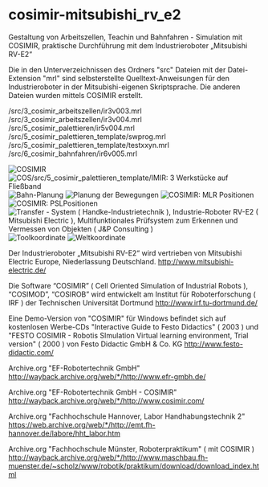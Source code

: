 # cosimir-mitsubishi_rv_e2
Gestaltung von Arbeitszellen, Teachin und Bahnfahren - Simulation mit COSIMIR, praktische Durchführung mit dem Industrieroboter „Mitsubishi RV-E2“

Die in den Unterverzeichnissen des Ordners "src" Dateien mit der Datei-Extension "mrl" sind selbsterstellte Quelltext-Anweisungen für den Industrieroboter in der Mitsubishi-eigenen Skriptsprache. Die anderen Dateien wurden mittels COSIMIR erstellt.

/src/3_cosimir_arbeitszellen/ir3v003.mrl
/src/3_cosimir_arbeitszellen/ir3v004.mrl
/src/5_cosimir_palettieren/ir5v004.mrl
/src/5_cosimir_palettieren_template/swprog.mrl
/src/5_cosimir_palettieren_template/testxxyn.mrl
/src/6_cosimir_bahnfahren/ir6v005.mrl

![COSIMIR](/doc/images/0_demo/cosimir_demo.png "COSIMIR") 
![COS/src/5_cosimir_palettieren_template/IMIR: 3 Werkstücke auf Fließband](/doc/images/3_arbeitszellen/ir_3auf_fliessband.png "COSIMIR: 3 Werkstücke auf Fließband") 
![Bahn-Planung](/doc/images/3_arbeitszellen/ir_bahn.png "Bahn-Planung") 
![Planung der Bewegungen](/doc/images/3_arbeitszellen/ir_bewegungen.png "Planung der Bewegungen") 
![COSIMIR: MLR Positionen](/doc/images/3_arbeitszellen/ir_mrl_positionen.png "COSIMIR: MLR Positionen") 
![COSIMIR: PSLPositionen](/doc/images/3_arbeitszellen/ir_psl_positionen.png "COSIMIR: PSLPositionen") 
![Transfer - System ( Handke-Industrietechnik ), Industrie-Roboter RV-E2 ( Mitsubishi Electric ), Multifunktionales Prüfsystem zum Erkennen und Vermessen von Objekten ( J&P Consulting )](/doc/images/4_teachin/teachin01.jpg "Transfer - System ( Handke-Industrietechnik ), Industrie-Roboter RV-E2 ( Mitsubishi Electric ), Multifunktionales Prüfsystem zum Erkennen und Vermessen von Objekten ( J&P Consulting )")
![Toolkoordinate](/doc/images/4_teachin/toolkoordinaten.png "Toolkoordinaten")
![Weltkoordinate](/doc/images/4_teachin/weltkoordinaten.png "Weltkoordinaten")

Der Industrieroboter „Mitsubishi RV-E2“ wird vertrieben von Mitsubishi Electric Europe, Niederlassung Deutschland.
http://www.mitsubishi-electric.de/

Die Software “COSIMIR” ( Cell Oriented Simulation of Industrial Robots ), “COSIMOD”, “COSIROB” wird entwickelt am Institut für Roboterforschung ( IRF ) der Technischen Universität Dortmund
http://www.irf.tu-dortmund.de/

Eine Demo-Version von "COSIMIR" für Windows befindet sich auf kostenlosen Werbe-CDs "Interactive Guide to Festo Didactics" ( 2003 ) und "FESTO COSIMIR - Robotis SImulation Virtual learning environment, Trial version" ( 2000 ) von Festo Didactic GmbH & Co. KG 
http://www.festo-didactic.com/

Archive.org "EF-Robotertechnik GmbH"
http://wayback.archive.org/web/*/http://www.efr-gmbh.de/

Archive.org "EF-Robotertechnik GmbH - COSIMIR"
http://wayback.archive.org/web/*/http://www.cosimir.com/

Archive.org "Fachhochschule Hannover, Labor Handhabungstechnik 2"
https://web.archive.org/web/*/http://emt.fh-hannover.de/labore/hht_labor.htm

Archive.org "Fachhochschule Münster, Roboterpraktikum" ( mit COSIMIR )
http://wayback.archive.org/web/*/http://www.maschbau.fh-muenster.de/~scholz/www/robotik/praktikum/download/download_index.html
